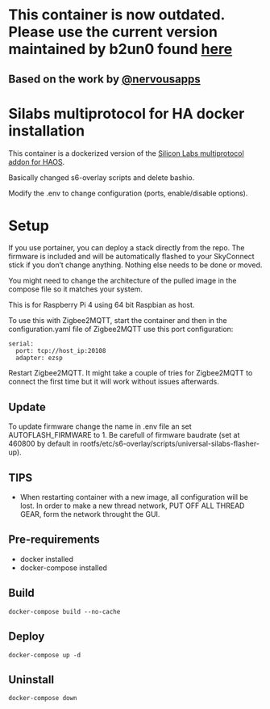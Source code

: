 # This container is now outdated. Please use the current version maintained by b2un0 found [here](https://github.com/b2un0/silabs-multipan-docker)

## Based on the work by [@nervousapps](https://github.com/nervousapps/haDOCKERaddons/tree/master/silabs-multiprotocol/dockerCustom)

# Silabs multiprotocol for HA docker installation

This container is a dockerized version of the [Silicon Labs multiprotocol addon for HAOS](https://skyconnect.home-assistant.io/procedures/enable-multiprotocol/).

Basically changed s6-overlay scripts and delete bashio.

Modify the .env to change configuration (ports, enable/disable options).

# Setup

If you use portainer, you can deploy a stack directly from the repo. The firmware is included and will be automatically flashed to your SkyConnect stick if you don’t change anything. Nothing else needs to be done or moved.

You might need to change the architecture of the pulled image in the compose file so it matches your system. 

This is for Raspberry Pi 4 using 64 bit Raspbian as host.

To use this with Zigbee2MQTT, start the container and then in the configuration.yaml file of Zigbee2MQTT use this port configuration:
```
serial:
  port: tcp://host_ip:20108
  adapter: ezsp
```
Restart Zigbee2MQTT. 
It might take a couple of tries for Zigbee2MQTT to connect the first time but it will work without issues afterwards.

## Update

To update firmware change the name in .env file an set AUTOFLASH_FIRMWARE to 1.
Be carefull of firmware baudrate (set at 460800 by default in rootfs/etc/s6-overlay/scripts/universal-silabs-flasher-up).

## TIPS

- When restarting container with a new image, all configuration will be lost.
In order to make a new thread network, PUT OFF ALL THREAD GEAR, form the network throught the GUI.

## Pre-requirements
- docker installed
- docker-compose installed

## Build 
```
docker-compose build --no-cache
```

## Deploy
```
docker-compose up -d
```

## Uninstall
```
docker-compose down
```
